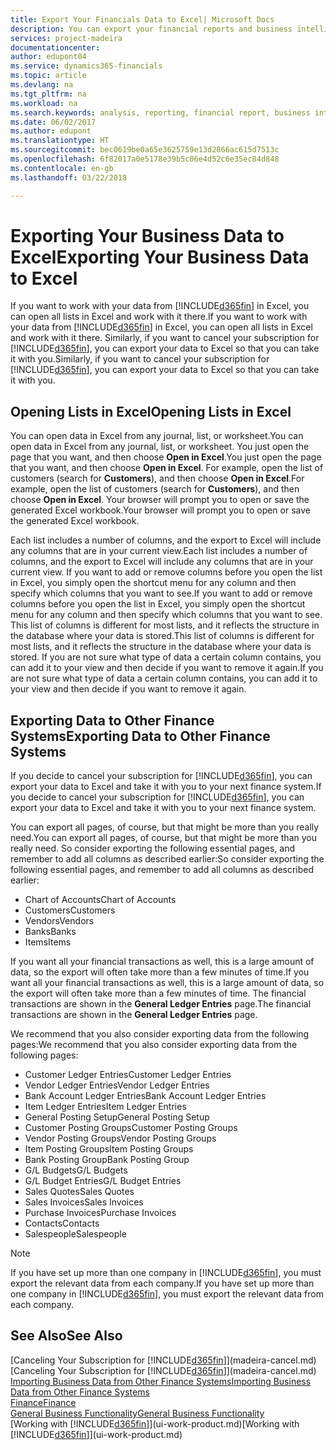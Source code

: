 ```yaml
---
title: Export Your Financials Data to Excel| Microsoft Docs
description: You can export your financial reports and business intelligence data from Finance and Operations, Business edition  to Excel, or open your Financials data in Excel.
services: project-madeira
documentationcenter: 
author: edupont04
ms.service: dynamics365-financials
ms.topic: article
ms.devlang: na
ms.tgt_pltfrm: na
ms.workload: na
ms.search.keywords: analysis, reporting, financial report, business intelligence, BI, Excel
ms.date: 06/02/2017
ms.author: edupont
ms.translationtype: HT
ms.sourcegitcommit: bec0619be0a65e3625759e13d2866ac615d7513c
ms.openlocfilehash: 6f82017a0e5178e39b5c06e4d52c6e35ec84d848
ms.contentlocale: en-gb
ms.lasthandoff: 03/22/2018

---
```

# <a name="exporting-your-business-data-to-excel"></a><span data-ttu-id="7ff34-103">Exporting Your Business Data to Excel</span><span class="sxs-lookup"><span data-stu-id="7ff34-103">Exporting Your Business Data to Excel</span></span>
<span data-ttu-id="7ff34-104">If you want to work with your data from [!INCLUDE[d365fin](includes/d365fin_md.md)] in Excel, you can open all lists in Excel and work with it there.</span><span class="sxs-lookup"><span data-stu-id="7ff34-104">If you want to work with your data from [!INCLUDE[d365fin](includes/d365fin_md.md)] in Excel, you can open all lists in Excel and work with it there.</span></span> <span data-ttu-id="7ff34-105">Similarly, if you want to cancel your subscription for [!INCLUDE[d365fin](includes/d365fin_md.md)], you can export your data to Excel so that you can take it with you.</span><span class="sxs-lookup"><span data-stu-id="7ff34-105">Similarly, if you want to cancel your subscription for [!INCLUDE[d365fin](includes/d365fin_md.md)], you can export your data to Excel so that you can take it with you.</span></span>

## <a name="opening-lists-in-excel"></a><span data-ttu-id="7ff34-106">Opening Lists in Excel</span><span class="sxs-lookup"><span data-stu-id="7ff34-106">Opening Lists in Excel</span></span>
<span data-ttu-id="7ff34-107">You can open data in Excel from any journal, list, or worksheet.</span><span class="sxs-lookup"><span data-stu-id="7ff34-107">You can open data in Excel from any journal, list, or worksheet.</span></span> <span data-ttu-id="7ff34-108">You just open the page that you want, and then choose **Open in Excel**.</span><span class="sxs-lookup"><span data-stu-id="7ff34-108">You just open the page that you want, and then choose **Open in Excel**.</span></span> <span data-ttu-id="7ff34-109">For example, open the list of customers (search for **Customers**), and then choose **Open in Excel**.</span><span class="sxs-lookup"><span data-stu-id="7ff34-109">For example, open the list of customers (search for **Customers**), and then choose **Open in Excel**.</span></span> <span data-ttu-id="7ff34-110">Your browser will prompt you to open or save the generated Excel workbook.</span><span class="sxs-lookup"><span data-stu-id="7ff34-110">Your browser will prompt you to open or save the generated Excel workbook.</span></span>  

<span data-ttu-id="7ff34-111">Each list includes a number of columns, and the export to Excel will include any columns that are in your current view.</span><span class="sxs-lookup"><span data-stu-id="7ff34-111">Each list includes a number of columns, and the export to Excel will include any columns that are in your current view.</span></span> <span data-ttu-id="7ff34-112">If you want to add or remove columns before you open the list in Excel, you simply open the shortcut menu for any column and then specify which columns that you want to see.</span><span class="sxs-lookup"><span data-stu-id="7ff34-112">If you want to add or remove columns before you open the list in Excel, you simply open the shortcut menu for any column and then specify which columns that you want to see.</span></span> <span data-ttu-id="7ff34-113">This list of columns is different for most lists, and it reflects the structure in the database where your data is stored.</span><span class="sxs-lookup"><span data-stu-id="7ff34-113">This list of columns is different for most lists, and it reflects the structure in the database where your data is stored.</span></span> <span data-ttu-id="7ff34-114">If you are not sure what type of data a certain column contains, you can add it to your view and then decide if you want to remove it again.</span><span class="sxs-lookup"><span data-stu-id="7ff34-114">If you are not sure what type of data a certain column contains, you can add it to your view and then decide if you want to remove it again.</span></span>  

## <a name="exporting-data-to-other-finance-systems"></a><span data-ttu-id="7ff34-115">Exporting Data to Other Finance Systems</span><span class="sxs-lookup"><span data-stu-id="7ff34-115">Exporting Data to Other Finance Systems</span></span>
<span data-ttu-id="7ff34-116">If you decide to cancel your subscription for [!INCLUDE[d365fin](includes/d365fin_md.md)], you can export your data to Excel and take it with you to your next finance system.</span><span class="sxs-lookup"><span data-stu-id="7ff34-116">If you decide to cancel your subscription for [!INCLUDE[d365fin](includes/d365fin_md.md)], you can export your data to Excel and take it with you to your next finance system.</span></span>  

<span data-ttu-id="7ff34-117">You can export all pages, of course, but that might be more than you really need.</span><span class="sxs-lookup"><span data-stu-id="7ff34-117">You can export all pages, of course, but that might be more than you really need.</span></span> <span data-ttu-id="7ff34-118">So consider exporting the following essential pages, and remember to add all columns as described earlier:</span><span class="sxs-lookup"><span data-stu-id="7ff34-118">So consider exporting the following essential pages, and remember to add all columns as described earlier:</span></span>  

* <span data-ttu-id="7ff34-119">Chart of Accounts</span><span class="sxs-lookup"><span data-stu-id="7ff34-119">Chart of Accounts</span></span>  
* <span data-ttu-id="7ff34-120">Customers</span><span class="sxs-lookup"><span data-stu-id="7ff34-120">Customers</span></span>  
* <span data-ttu-id="7ff34-121">Vendors</span><span class="sxs-lookup"><span data-stu-id="7ff34-121">Vendors</span></span>  
* <span data-ttu-id="7ff34-122">Banks</span><span class="sxs-lookup"><span data-stu-id="7ff34-122">Banks</span></span>  
* <span data-ttu-id="7ff34-123">Items</span><span class="sxs-lookup"><span data-stu-id="7ff34-123">Items</span></span>  

<span data-ttu-id="7ff34-124">If you want all your financial transactions as well, this is a large amount of data, so the export will often take more than a few minutes of time.</span><span class="sxs-lookup"><span data-stu-id="7ff34-124">If you want all your financial transactions as well, this is a large amount of data, so the export will often take more than a few minutes of time.</span></span> <span data-ttu-id="7ff34-125">The financial transactions are shown in the **General Ledger Entries** page.</span><span class="sxs-lookup"><span data-stu-id="7ff34-125">The financial transactions are shown in the **General Ledger Entries** page.</span></span>  

<span data-ttu-id="7ff34-126">We recommend that you also consider exporting data from the following pages:</span><span class="sxs-lookup"><span data-stu-id="7ff34-126">We recommend that you also consider exporting data from the following pages:</span></span>  

* <span data-ttu-id="7ff34-127">Customer Ledger Entries</span><span class="sxs-lookup"><span data-stu-id="7ff34-127">Customer Ledger Entries</span></span>  
* <span data-ttu-id="7ff34-128">Vendor Ledger Entries</span><span class="sxs-lookup"><span data-stu-id="7ff34-128">Vendor Ledger Entries</span></span>  
* <span data-ttu-id="7ff34-129">Bank Account Ledger Entries</span><span class="sxs-lookup"><span data-stu-id="7ff34-129">Bank Account Ledger Entries</span></span>  
* <span data-ttu-id="7ff34-130">Item Ledger Entries</span><span class="sxs-lookup"><span data-stu-id="7ff34-130">Item Ledger Entries</span></span>  
* <span data-ttu-id="7ff34-131">General Posting Setup</span><span class="sxs-lookup"><span data-stu-id="7ff34-131">General Posting Setup</span></span>  
* <span data-ttu-id="7ff34-132">Customer Posting Groups</span><span class="sxs-lookup"><span data-stu-id="7ff34-132">Customer Posting Groups</span></span>  
* <span data-ttu-id="7ff34-133">Vendor Posting Groups</span><span class="sxs-lookup"><span data-stu-id="7ff34-133">Vendor Posting Groups</span></span>  
* <span data-ttu-id="7ff34-134">Item Posting Groups</span><span class="sxs-lookup"><span data-stu-id="7ff34-134">Item Posting Groups</span></span>  
* <span data-ttu-id="7ff34-135">Bank Posting Group</span><span class="sxs-lookup"><span data-stu-id="7ff34-135">Bank Posting Group</span></span>  
* <span data-ttu-id="7ff34-136">G/L Budgets</span><span class="sxs-lookup"><span data-stu-id="7ff34-136">G/L Budgets</span></span>  
* <span data-ttu-id="7ff34-137">G/L Budget Entries</span><span class="sxs-lookup"><span data-stu-id="7ff34-137">G/L Budget Entries</span></span>  
* <span data-ttu-id="7ff34-138">Sales Quotes</span><span class="sxs-lookup"><span data-stu-id="7ff34-138">Sales Quotes</span></span>  
* <span data-ttu-id="7ff34-139">Sales Invoices</span><span class="sxs-lookup"><span data-stu-id="7ff34-139">Sales Invoices</span></span>  
* <span data-ttu-id="7ff34-140">Purchase Invoices</span><span class="sxs-lookup"><span data-stu-id="7ff34-140">Purchase Invoices</span></span>  
* <span data-ttu-id="7ff34-141">Contacts</span><span class="sxs-lookup"><span data-stu-id="7ff34-141">Contacts</span></span>  
* <span data-ttu-id="7ff34-142">Salespeople</span><span class="sxs-lookup"><span data-stu-id="7ff34-142">Salespeople</span></span>  

> [!NOTE]  
>   <span data-ttu-id="7ff34-143">If you have set up more than one company in [!INCLUDE[d365fin](includes/d365fin_md.md)], you must export the relevant data from each company.</span><span class="sxs-lookup"><span data-stu-id="7ff34-143">If you have set up more than one company in [!INCLUDE[d365fin](includes/d365fin_md.md)], you must export the relevant data from each company.</span></span>

## <a name="see-also"></a><span data-ttu-id="7ff34-144">See Also</span><span class="sxs-lookup"><span data-stu-id="7ff34-144">See Also</span></span>
<span data-ttu-id="7ff34-145">[Canceling Your Subscription for [!INCLUDE[d365fin](includes/d365fin_md.md)]](madeira-cancel.md)</span><span class="sxs-lookup"><span data-stu-id="7ff34-145">[Canceling Your Subscription for [!INCLUDE[d365fin](includes/d365fin_md.md)]](madeira-cancel.md)</span></span>  
[<span data-ttu-id="7ff34-146">Importing Business Data from Other Finance Systems</span><span class="sxs-lookup"><span data-stu-id="7ff34-146">Importing Business Data from Other Finance Systems</span></span>](upload-data.md)  
[<span data-ttu-id="7ff34-147">Finance</span><span class="sxs-lookup"><span data-stu-id="7ff34-147">Finance</span></span>](finance.md)  
[<span data-ttu-id="7ff34-148">General Business Functionality</span><span class="sxs-lookup"><span data-stu-id="7ff34-148">General Business Functionality</span></span>](ui-across-business-areas.md)  
<span data-ttu-id="7ff34-149">[Working with [!INCLUDE[d365fin](includes/d365fin_md.md)]](ui-work-product.md)</span><span class="sxs-lookup"><span data-stu-id="7ff34-149">[Working with [!INCLUDE[d365fin](includes/d365fin_md.md)]](ui-work-product.md)</span></span>  

